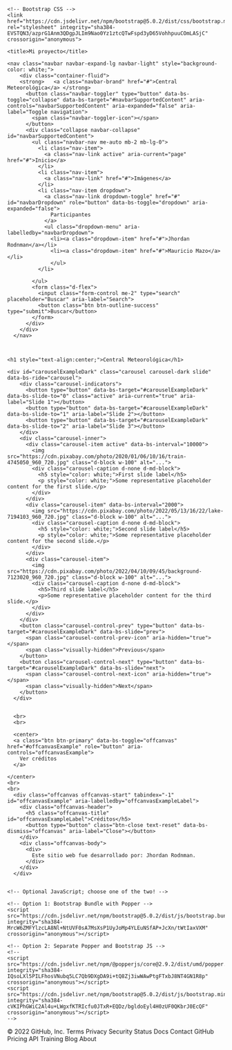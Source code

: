 <html lang="es">
  <head>
    <!-- Required meta tags -->
    <meta charset="utf-8">
    <meta name="viewport" content="width=device-width, initial-scale=1">

    <!-- Bootstrap CSS -->
    <link href="https://cdn.jsdelivr.net/npm/bootstrap@5.0.2/dist/css/bootstrap.min.css" rel="stylesheet" integrity="sha384-EVSTQN3/azprG1Anm3QDgpJLIm9Nao0Yz1ztcQTwFspd3yD65VohhpuuCOmLASjC" crossorigin="anonymous">

    <title>Mi proyecto</title>
  </head>
  <body>


    <nav class="navbar navbar-expand-lg navbar-light" style="background-color: white;">
        <div class="container-fluid">
        <strong>   <a class="navbar-brand" href="#">Central Meteorológica</a> </strong>
          <button class="navbar-toggler" type="button" data-bs-toggle="collapse" data-bs-target="#navbarSupportedContent" aria-controls="navbarSupportedContent" aria-expanded="false" aria-label="Toggle navigation">
            <span class="navbar-toggler-icon"></span>
          </button>
          <div class="collapse navbar-collapse" id="navbarSupportedContent">
            <ul class="navbar-nav me-auto mb-2 mb-lg-0">
              <li class="nav-item">
                <a class="nav-link active" aria-current="page" href="#">Inicio</a>
              </li>
              <li class="nav-item">
                <a class="nav-link" href="#">Imágenes</a>
              </li>
              <li class="nav-item dropdown">
                <a class="nav-link dropdown-toggle" href="#" id="navbarDropdown" role="button" data-bs-toggle="dropdown" aria-expanded="false">
                  Participantes
                </a>
                <ul class="dropdown-menu" aria-labelledby="navbarDropdown">
                  <li><a class="dropdown-item" href="#">Jhordan Rodnman</a></li>
                  <li><a class="dropdown-item" href="#">Mauricio Mazo</a></li>
                  </ul>
              </li>
              
            </ul>
            <form class="d-flex">
              <input class="form-control me-2" type="search" placeholder="Buscar" aria-label="Search">
              <button class="btn btn-outline-success" type="submit">Buscar</button>
            </form>
          </div>
        </div>
      </nav>


    
    <h1 style="text-align:center;">Central Meteorológica</h1>

    <div id="carouselExampleDark" class="carousel carousel-dark slide" data-bs-ride="carousel">
        <div class="carousel-indicators">
          <button type="button" data-bs-target="#carouselExampleDark" data-bs-slide-to="0" class="active" aria-current="true" aria-label="Slide 1"></button>
          <button type="button" data-bs-target="#carouselExampleDark" data-bs-slide-to="1" aria-label="Slide 2"></button>
          <button type="button" data-bs-target="#carouselExampleDark" data-bs-slide-to="2" aria-label="Slide 3"></button>
        </div>
        <div class="carousel-inner">
          <div class="carousel-item active" data-bs-interval="10000">
            <img src="https://cdn.pixabay.com/photo/2020/01/06/10/16/train-4745050_960_720.jpg" class="d-block w-100" alt="...">
            <div class="carousel-caption d-none d-md-block">
              <h5 style="color: white;">First slide label</h5>
              <p style="color: white;">Some representative placeholder content for the first slide.</p>
            </div>
          </div>
          <div class="carousel-item" data-bs-interval="2000">
            <img src="https://cdn.pixabay.com/photo/2022/05/13/16/22/lake-7194103_960_720.jpg" class="d-block w-100" alt="...">
            <div class="carousel-caption d-none d-md-block">
              <h5 style="color: white;">Second slide label</h5>
              <p style="color: white;">Some representative placeholder content for the second slide.</p>
            </div>
          </div>
          <div class="carousel-item">
            <img src="https://cdn.pixabay.com/photo/2022/04/10/09/45/background-7123020_960_720.jpg" class="d-block w-100" alt="...">
            <div class="carousel-caption d-none d-md-block">
              <h5>Third slide label</h5>
              <p>Some representative placeholder content for the third slide.</p>
            </div>
          </div>
        </div>
        <button class="carousel-control-prev" type="button" data-bs-target="#carouselExampleDark" data-bs-slide="prev">
          <span class="carousel-control-prev-icon" aria-hidden="true"></span>
          <span class="visually-hidden">Previous</span>
        </button>
        <button class="carousel-control-next" type="button" data-bs-target="#carouselExampleDark" data-bs-slide="next">
          <span class="carousel-control-next-icon" aria-hidden="true"></span>
          <span class="visually-hidden">Next</span>
        </button>
      </div>


      <br>
      <br>

      <center>
      <a class="btn btn-primary" data-bs-toggle="offcanvas" href="#offcanvasExample" role="button" aria-controls="offcanvasExample">
        Ver créditos
      </a>
      
    </center>
    <br>
    <br>
      <div class="offcanvas offcanvas-start" tabindex="-1" id="offcanvasExample" aria-labelledby="offcanvasExampleLabel">
        <div class="offcanvas-header">
          <h5 class="offcanvas-title" id="offcanvasExampleLabel">Créditos</h5>
          <button type="button" class="btn-close text-reset" data-bs-dismiss="offcanvas" aria-label="Close"></button>
        </div>
        <div class="offcanvas-body">
          <div>
            Este sitio web fue desarrollado por: Jhordan Rodnman.
          </div>
        </div>
      </div>

    
    <!-- Optional JavaScript; choose one of the two! -->

    <!-- Option 1: Bootstrap Bundle with Popper -->
    <script src="https://cdn.jsdelivr.net/npm/bootstrap@5.0.2/dist/js/bootstrap.bundle.min.js" integrity="sha384-MrcW6ZMFYlzcLA8Nl+NtUVF0sA7MsXsP1UyJoMp4YLEuNSfAP+JcXn/tWtIaxVXM" crossorigin="anonymous"></script>

    <!-- Option 2: Separate Popper and Bootstrap JS -->
    <!--
    <script src="https://cdn.jsdelivr.net/npm/@popperjs/core@2.9.2/dist/umd/popper.min.js" integrity="sha384-IQsoLXl5PILFhosVNubq5LC7Qb9DXgDA9i+tQ8Zj3iwWAwPtgFTxbJ8NT4GN1R8p" crossorigin="anonymous"></script>
    <script src="https://cdn.jsdelivr.net/npm/bootstrap@5.0.2/dist/js/bootstrap.min.js" integrity="sha384-cVKIPhGWiC2Al4u+LWgxfKTRIcfu0JTxR+EQDz/bgldoEyl4H0zUF0QKbrJ0EcQF" crossorigin="anonymous"></script>
    -->
  </body>
</html>
© 2022 GitHub, Inc.
Terms
Privacy
Security
Status
Docs
Contact GitHub
Pricing
API
Training
Blog
About
